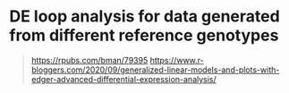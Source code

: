 # DE loop analysis for data generated from different reference genotypes
> https://rpubs.com/bman/79395
> https://www.r-bloggers.com/2020/09/generalized-linear-models-and-plots-with-edger-advanced-differential-expression-analysis/
